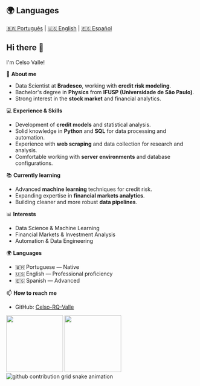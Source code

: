## 🌍 Languages
[🇧🇷 Português](README_pt.md) | [🇺🇸 English](README.md) | [🇪🇸 Español](README_es.md)
## Hi there 👋

I'm Celso Valle!  

🎯 **About me**  
- Data Scientist at **Bradesco**, working with **credit risk modeling**.  
- Bachelor's degree in **Physics** from **IFUSP (Universidade de São Paulo)**.  
- Strong interest in the **stock market** and financial analytics.  

💻 **Experience & Skills**  
- Development of **credit models** and statistical analysis.  
- Solid knowledge in **Python** and **SQL** for data processing and automation.  
- Experience with **web scraping** and data collection for research and analysis.  
- Comfortable working with **server environments** and database configurations.  

📚 **Currently learning**  
- Advanced **machine learning** techniques for credit risk.  
- Expanding expertise in **financial markets analytics**.  
- Building cleaner and more robust **data pipelines**.  

📊 **Interests**  
- Data Science & Machine Learning  
- Financial Markets & Investment Analysis  
- Automation & Data Engineering  

🌍 **Languages**  
- 🇧🇷 Portuguese — Native  
- 🇺🇸 English — Professional proficiency  
- 🇪🇸 Spanish — Advanced  

📫 **How to reach me**  
- GitHub: [Celso-RQ-Valle](https://github.com/Celso-RQ-Valle)


<div align="left">
  <img height="150em" src="https://github-readme-stats.vercel.app/api?username=Celso-RQ-Valle&hide=contribs,prs&show_icons=true&theme=tokyonight"/>
  <img height="150em" src="https://github-readme-stats.vercel.app/api/top-langs/?username=Celso-RQ-Valle&layout=compact&theme=tokyonight"/>
</div>

<picture align="center">
  <source media="(prefers-color-scheme: dark)" srcset="https://raw.githubusercontent.com/Celso-RQ-Valle/Celso-RQ-Valle/output/github-contribution-grid-snake-dark.svg">
  <source media="(prefers-color-scheme: light)" srcset="https://raw.githubusercontent.com/Celso-RQ-Valle/Celso-RQ-Valle/output/github-contribution-grid-snake-dark.svg">
  <img align="center" alt="github contribution grid snake animation" src="https://raw.githubusercontent.com/Celso-RQ-Valle/output/github-contribution-grid-snake.svg">
</picture>
